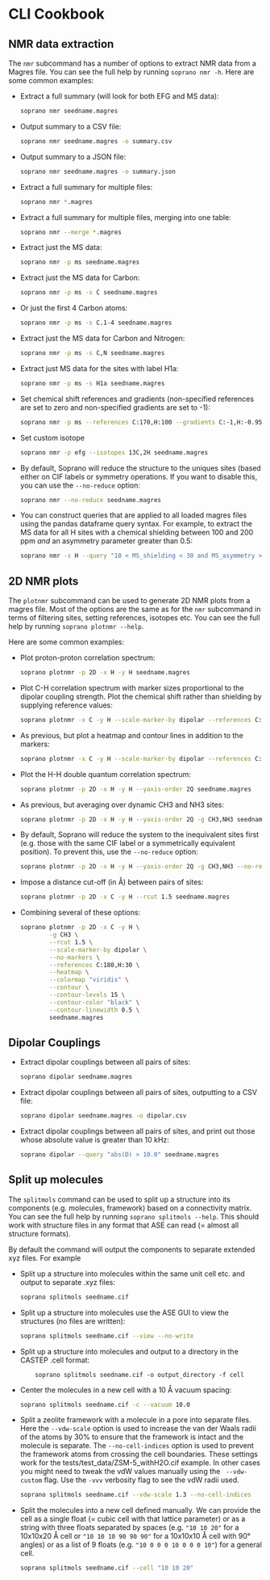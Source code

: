 # CLI Cookbook

## NMR data extraction
The `nmr` subcommand has a number of options to extract NMR data from a Magres file. You can see the full help by running `soprano nmr -h`. Here are some common examples:

* Extract a full summary (will look for both EFG and MS data):

    ```bash
    soprano nmr seedname.magres
    ```

* Output summary to a CSV file:

    ```bash
    soprano nmr seedname.magres -o summary.csv
    ```

* Output summary to a JSON file:

    ```bash
    soprano nmr seedname.magres -o summary.json
    ```

* Extract a full summary for multiple files:

    ```bash
    soprano nmr *.magres
    ```

* Extract a full summary for multiple files, merging into one table:

    ```bash
    soprano nmr --merge *.magres
    ```

* Extract just the MS data:

    ```bash
    soprano nmr -p ms seedname.magres
    ```

* Extract just the MS data for Carbon:

    ```bash
    soprano nmr -p ms -s C seedname.magres
    ```

* Or just the first 4 Carbon atoms:

    ```bash
    soprano nmr -p ms -s C.1-4 seedname.magres
    ```

* Extract just the MS data for Carbon and Nitrogen:

    ```bash
    soprano nmr -p ms -s C,N seedname.magres
    ```

* Extract just MS data for the sites with label H1a:

    ```bash
    soprano nmr -p ms -s H1a seedname.magres
    ```

* Set chemical shift references and gradients (non-specified references are set to zero and non-specified gradients are set to -1):

    ```bash
    soprano nmr -p ms --references C:170,H:100 --gradients C:-1,H:-0.95 seedname.magres
    ```

* Set custom isotope

    ```bash
    soprano nmr -p efg --isotopes 13C,2H seedname.magres
    ```

* By default, Soprano will reduce the structure to the uniques sites (based either on CIF labels or symmetry operations. If you want to disable this, you can use the `--no-reduce` option:

    ```bash
    soprano nmr --no-reduce seedname.magres
    ```

* You can construct queries that are applied to all loaded magres files using the pandas dataframe query syntax. For example, to extract the MS data for all H sites with a chemical shielding between 100 and 200 ppm *and* an asymmetry parameter greater than 0.5:

    ```bash
    soprano nmr -s H --query "10 < MS_shielding < 30 and MS_asymmetry > 0.5" *.magres 
    ```

## 2D NMR plots

The `plotnmr` subcommand can be used to generate 2D NMR plots from a magres file. Most of the options are the same as for the `nmr` subcommand in terms of filtering sites, setting references, isotopes etc. You can see the full help by running `soprano plotnmr --help`. 

Here are some common examples:

* Plot proton-proton correlation spectrum:

    ```bash
    soprano plotnmr -p 2D -x H -y H seedname.magres
    ```

* Plot C-H correlation spectrum with marker sizes proportional to the dipolar coupling strength. Plot the chemical shift rather than shielding by supplying reference values:

    ```bash
    soprano plotnmr -x C -y H --scale-marker-by dipolar --references C:180,H:30 seedname.magres
    ```

* As previous, but plot a heatmap and contour lines in addition to the markers:

    ```bash
    soprano plotnmr -x C -y H --scale-marker-by dipolar --references C:180,H:30 --heatmap --contour seedname.magres
    ```

* Plot the H-H double quantum correlation spectrum:

    ```bash
    soprano plotnmr -p 2D -x H -y H --yaxis-order 2Q seedname.magres
    ```

* As previous, but averaging over dynamic CH3 and NH3 sites:

    ```bash
    soprano plotnmr -p 2D -x H -y H --yaxis-order 2Q -g CH3,NH3 seedname.magres
    ```

* By default, Soprano will reduce the system to the inequivalent sites first (e.g. those with the same CIF label or a symmetrically equivalent position). To prevent this, use the `--no-reduce` option:

    ```bash
    soprano plotnmr -p 2D -x H -y H --yaxis-order 2Q -g CH3,NH3 --no-reduce seedname.magres
    ```

* Impose a distance cut-off (in Å) between pairs of sites:

    ```bash
    soprano plotnmr -p 2D -x C -y H --rcut 1.5 seedname.magres
    ```

* Combining several of these options:

    ```bash
    soprano plotnmr -p 2D -x C -y H \
            -g CH3 \
            --rcut 1.5 \
            --scale-marker-by dipolar \
            --no-markers \
            --references C:180,H:30 \
            --heatmap \
            --colormap "viridis" \
            --contour \
            --contour-levels 15 \
            --contour-color "black" \
            --contour-linewidth 0.5 \
            seedname.magres
    ```



## Dipolar Couplings

* Extract dipolar couplings between all pairs of sites:

    ```bash
    soprano dipolar seedname.magres
    ```

* Extract dipolar couplings between all pairs of sites, outputting to a CSV file:

    ```bash
    soprano dipolar seedname.magres -o dipolar.csv
    ```

* Extract dipolar couplings between all pairs of sites, and print out those whose absolute value is greater than 10 kHz:

    ```bash
    soprano dipolar --query "abs(D) > 10.0" seedname.magres
    ```


## Split up molecules

The `splitmols` command can be used to split up a structure into its components (e.g. molecules, framework) based on a connectivity matrix. You can see the full help by running `soprano splitmols --help`. This should work with structure files in any format that ASE can read (= almost all structure formats).

By default the command will output the components to separate extended xyz files. For example

* Split up a structure into molecules within the same unit cell etc. and output to separate .xyz files:

    ```bash
    soprano splitmols seedname.cif
    ```

* Split up a structure into molecules use the ASE GUI to view the structures (no files are written):

    ```bash
    soprano splitmols seedname.cif --view --no-write
    ```

* Split up a structure into molecules and output to a directory in the CASTEP .cell format:

    ```
        soprano splitmols seedname.cif -o output_directory -f cell
    ```

* Center the molecules in a new cell with a 10 Å vacuum spacing:

    ```bash
    soprano splitmols seedname.cif -c --vacuum 10.0
    ```

* Split a zeolite framework with a molecule in a pore into separate files. Here the `--vdw-scale` option is used to increase the van der Waals radii of the atoms by 30% to ensure that the framework is intact and the molecule is separate. The `--no-cell-indices` option is used to prevent the framework atoms from crossing the cell boundaries. These settings work for the tests/test_data/ZSM-5_withH2O.cif example. In other cases you might need to tweak the vdW values manually using the ` --vdw-custom` flag. Use the `-vvv` verbosity flag to see the vdW radii used.

    ```bash
    soprano splitmols seedname.cif --vdw-scale 1.3 --no-cell-indices
    ```
    
* Split the molecules into a new cell defined manually. We can provide the cell as a single float (= cubic cell with that lattice parameter) or as a string with three floats separated by spaces (e.g. `"10 10 20"` for a 10x10x20 Å cell or `"10 10 10 90 90 90"` for a 10x10x10 Å cell with 90° angles) or as a list of 9 floats (e.g. `"10 0 0 0 10 0 0 0 10"`) for a general cell.

    ```bash
    soprano splitmols seedname.cif --cell "10 10 20"
    ```